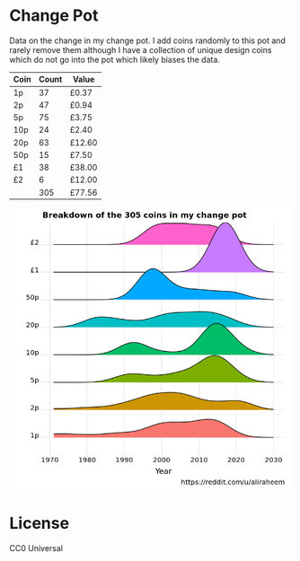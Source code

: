 # Change Pot

Data on the change in my change pot. I add coins randomly to this pot and rarely remove them although I have a collection of unique design coins which do not go into the pot which likely biases the data.

| Coin | Count | Value  |
|------|-------|--------|
|   1p | 37    | £0.37  |
|   2p | 47    | £0.94  |
|   5p | 75    | £3.75  |
|  10p | 24    | £2.40  |
|  20p | 63    | £12.60 |
|  50p | 15    | £7.50  |
|   £1 | 38    | £38.00 |
|   £2 | 6     | £12.00 |
|      | 305   | £77.56 |

![Graph of coins by value and year](summary_plot.png)

# License
CC0 Universal
